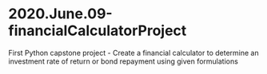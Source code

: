 # 2020.June.09-financialCalculatorProject
First Python capstone project - Create a financial calculator to determine an investment rate of return or bond repayment using given formulations
